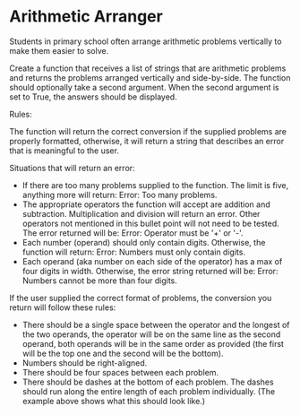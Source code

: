 # Arithmetic Arranger
Students in primary school often arrange arithmetic problems vertically to make them easier to solve.

Create a function that receives a list of strings that are arithmetic problems and returns the problems arranged vertically and side-by-side. The function should optionally take a second argument. When the second argument is set to True, the answers should be displayed.

Rules:

The function will return the correct conversion if the supplied problems are properly formatted, otherwise, it will return a string that describes an error that is meaningful to the user.

Situations that will return an error:
* If there are too many problems supplied to the function. The limit is five, anything more will return: Error: Too many problems.
* The appropriate operators the function will accept are addition and subtraction. Multiplication and division will return an error. Other operators not mentioned in this bullet point will not need to be tested. The error returned will be: Error: Operator must be '+' or '-'.
* Each number (operand) should only contain digits. Otherwise, the function will return: Error: Numbers must only contain digits.
* Each operand (aka number on each side of the operator) has a max of four digits in width. Otherwise, the error string returned will be: Error: Numbers cannot be more than four digits.

If the user supplied the correct format of problems, the conversion you return will follow these rules:

* There should be a single space between the operator and the longest of the two operands, the operator will be on the same line as the second operand, both operands will be in the same order as provided (the first will be the top one and the second will be the bottom).
* Numbers should be right-aligned.
* There should be four spaces between each problem.
* There should be dashes at the bottom of each problem. The dashes should run along the entire length of each problem individually. (The example above shows what this should look like.)

